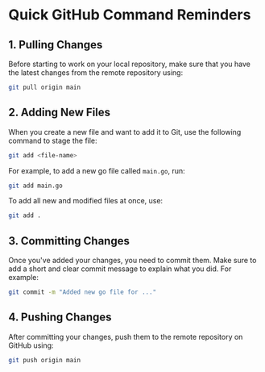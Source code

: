 # Quick GitHub Command Reminders

## 1. Pulling Changes

Before starting to work on your local repository, make sure that you have the latest changes from the remote repository using:
```bash
git pull origin main
```

## 2. Adding New Files

When you create a new file and want to add it to Git, use the following command to stage the file:

```bash
git add <file-name>
```

For example, to add a new go file called `main.go`, run:

```bash
git add main.go
```

To add all new and modified files at once, use:

```bash
git add .
```

## 3. Committing Changes

Once you've added your changes, you need to commit them. Make sure to add a short and clear commit message to explain what you did. For example:

```bash
git commit -m "Added new go file for ..."
```

## 4. Pushing Changes

After committing your changes, push them to the remote repository on GitHub using:

```bash
git push origin main
```

